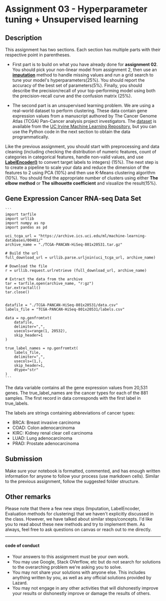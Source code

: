# Assignment 03 - Hyperparameter tuning + Unsupervised learning


## Description

This assignment has two sections. Each section has multiple parts with their respective point in parentheses. 

* First part is to build on what you have already done for **assignment 02**. You should pick your non-linear model from assignment 2, then use an **[imputation](https://scikit-learn.org/stable/modules/impute.html)** method to handle missing values and run a grid search to tune your model's hyperparameters(25%). You should report the accuracy of the best set of parameters(5%). Finally, you should describe the precision/recall of your top-performing model using both the precision-recall curve and the confusion matrix (25%).

* The second part is an unsupervised learning problem. We are using a real-world dataset to perform clustering. These data contain gene expression values from a manuscript authored by The Cancer Genome Atlas (TCGA) Pan-Cancer analysis project investigators. The [dataset](https://archive.ics.uci.edu/ml/machine-learning-databases/00401/TCGA-PANCAN-HiSeq-801x20531.tar.gz) is available from the [UC Irvine Machine Learning Repository](https://archive.ics.uci.edu/ml/datasets/gene+expression+cancer+RNA-Seq), but you can use the Python code in the next section to obtain the data programmatically.

Like the previous assignment, you should start with preprocessing and data cleaning (including checking the distribution of numeric features, count of categories in categorical features, handle non-valid values, and use **[LabelEncoder()](https://scikit-learn.org/stable/modules/generated/sklearn.preprocessing.LabelEncoder.html)** to convert target labels to integers) (15%). The next step is to create a pipeline to scale your data and reduce the dimension of the features to 2 using PCA (10%) and then use K-Means clustering algorithm (10%). You should find the appropriate number of clusters using either **The elbow method** or **The silhouette coefficient** and visualize the result(15%).

## Gene Expression Cancer RNA-seq Data Set


    ```
    import tarfile
    import urllib
    import numpy as np
    import pandas as pd

    uci_tcga_url = "https://archive.ics.uci.edu/ml/machine-learning-databases/00401/"
    archive_name = "./TCGA-PANCAN-HiSeq-801x20531.tar.gz"
    
    # Build the url
    full_download_url = urllib.parse.urljoin(uci_tcga_url, archive_name)
    
    # Download the file
    r = urllib.request.urlretrieve (full_download_url, archive_name)
    
    # Extract the data from the archive
    tar = tarfile.open(archive_name, "r:gz")
    tar.extractall()
    tar.close()


    datafile = "./TCGA-PANCAN-HiSeq-801x20531/data.csv"
    labels_file = "TCGA-PANCAN-HiSeq-801x20531/labels.csv"

    data = np.genfromtxt(
        datafile,
        delimiter=",",
        usecols=range(1, 20532),
        skip_header=1
    )

    true_label_names = np.genfromtxt(
        labels_file,
        delimiter=",",
        usecols=(1,),
        skip_header=1,
        dtype="str"
    )
    ```


The data variable contains all the gene expression values from 20,531 genes. The true_label_names are the cancer types for each of the 881 samples. The first record in data corresponds with the first label in true_labels.

The labels are strings containing abbreviations of cancer types:

* BRCA: Breast invasive carcinoma
* COAD: Colon adenocarcinoma
* KIRC: Kidney renal clear cell carcinoma
* LUAD: Lung adenocarcinoma
* PRAD: Prostate adenocarcinoma



## Submission
Make sure your notebook is formatted, commented, and has enough written information for anyone to follow your process (use markdown cells). Similar to the previous assignment, follow the suggested folder structure.


## Other remarks
Please note that there a few new steps (Imputation, LabelEncoder, Evaluation methods for clustering) that we haven't explicitly discussed in the class. However, we have talked about similar steps/concepts. I'd like you to read about these new methods and try to implement them. As always, feel free to ask questions on canvas or reach out to me directly.

---
#### code of conduct

* Your answers to this assignment must be your own work.
* You may use Google, Stack OVerflow, etc but do not search for solutions to the overarching problem we're asking you to solve.
* You may not share your solutions with anyone else. This includes anything written by you, as well as any official solutions provided by Lazard.
* You may not engage in any other activities that will dishonestly improve your results or dishonestly improve or damage the results of others.
